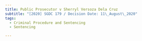 ```yaml
---
title: Public Prosecutor v Sherryl Versoza Dela Cruz
subtitle: "[2020] SGDC 179 / Decision Date: 11\_August\_2020"
tags:
  - Criminal Procedure and Sentencing
  - Sentencing

---
```

